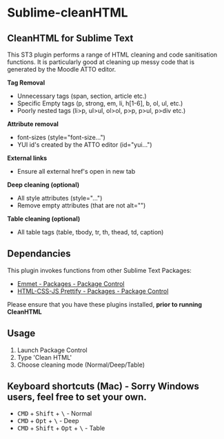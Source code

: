 # Sublime-cleanHTML

## CleanHTML for Sublime Text

This ST3 plugin performs a range of HTML cleaning and code sanitisation functions.   It is particularly good at cleaning up messy code that is  generated by the Moodle ATTO editor.

**Tag Removal**

* Unnecessary tags (span, section, article etc.)
* Specific Empty tags (p, strong, em, li, h[1-6], b, ol, ul, etc.)
* Poorly nested tags (li>p, ul>ul, ol>ol, p>p, p>ul, p>div etc.)

**Attribute removal**

* font-sizes (style="font-size...")
* YUI id's created by the ATTO editor (id="yui...")

**External links**

* Ensure all external href's open in new tab

**Deep cleaning (optional)**

* All style attributes (style="...")
* Remove empty attributes (that are not alt="")

**Table cleaning (optional)**

* All table tags (table, tbody, tr, th, thead, td, caption)

## Dependancies

This plugin invokes functions from other Sublime Text Packages:

<ul>
    <li><a href="https://packagecontrol.io/packages/Emmet" target="_blank">Emmet - Packages - Package Control</a></li>
    <li><a href="https://packagecontrol.io/packages/HTML-CSS-JS%20Prettify" target="_blank">HTML-CSS-JS Prettify - Packages - Package Control</a></li>
</ul>

Please ensure that you have these plugins installed, **prior to running CleanHTML**

## Usage

1. Launch Package Control
2. Type 'Clean HTML'
3. Choose cleaning mode (Normal/Deep/Table)

## Keyboard shortcuts (Mac) - Sorry Windows users, feel free to set your own.

* <kbd>CMD</kbd> + <kbd>Shift</kbd> + <kbd>\\</kbd> - Normal
* <kbd>CMD</kbd> + <kbd>Opt</kbd> + <kbd>\\</kbd> - Deep
* <kbd>CMD</kbd> + <kbd>Shift</kbd>  + <kbd>Opt</kbd> + <kbd>\\</kbd> - Table



